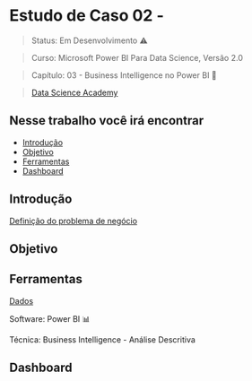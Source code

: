 # Estudo de Caso 02 - 

> Status: Em Desenvolvimento ⚠️

> Curso: Microsoft Power BI Para Data Science, Versão 2.0 

> Capítulo: 03 - Business Intelligence no Power BI 📝

> [Data Science Academy](https://www.datascienceacademy.com.br/)

## Nesse trabalho você irá encontrar 
- [Introdução](#introdução)
- [Objetivo](#objetivo)
- [Ferramentas](#ferramentas)
- [Dashboard](#dashboard)

## Introdução

[Definição do problema de negócio]()

## Objetivo


## Ferramentas

[Dados]()

Software: Power BI 📊

Técnica: Business Intelligence - Análise Descritiva

## Dashboard

